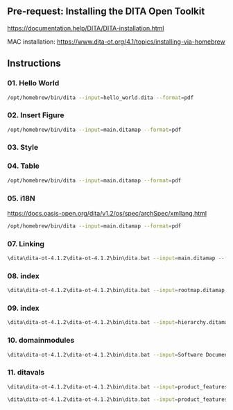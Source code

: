 
## Pre-request: Installing the DITA Open Toolkit

https://documentation.help/DITA/DITA-installation.html

MAC installation: https://www.dita-ot.org/4.1/topics/installing-via-homebrew

## Instructions

### 01. Hello World

```sh
/opt/homebrew/bin/dita --input=hello_world.dita --format=pdf
```

### 02. Insert Figure

```sh
/opt/homebrew/bin/dita --input=main.ditamap --format=pdf
```

### 03. Style

### 04. Table

```sh
/opt/homebrew/bin/dita --input=main.ditamap --format=pdf
```

### 05. i18N

https://docs.oasis-open.org/dita/v1.2/os/spec/archSpec/xmllang.html

```sh
/opt/homebrew/bin/dita --input=main.ditamap --format=pdf
```

### 07. Linking

```sh
\dita\dita-ot-4.1.2\dita-ot-4.1.2\bin\dita.bat --input=main.ditamap --format=pdf
```

### 08. index

```sh
\dita\dita-ot-4.1.2\dita-ot-4.1.2\bin\dita.bat --input=rootmap.ditamap --format=pdf
```
### 09. index

```sh
\dita\dita-ot-4.1.2\dita-ot-4.1.2\bin\dita.bat --input=hierarchy.ditamap --format=pdf
```
### 10. domainmodules

```sh
\dita\dita-ot-4.1.2\dita-ot-4.1.2\bin\dita.bat --input=Software Documentation.ditamap --format=pdf
```

### 11. ditavals

```sh
\dita\dita-ot-4.1.2\dita-ot-4.1.2\bin\dita.bat --input=product_features.ditamap --filter=product_features_basic.ditaval --format=pdf

```
```sh
\dita\dita-ot-4.1.2\dita-ot-4.1.2\bin\dita.bat --input=product_features.ditamap --filter=product_features_advanced.ditaval --format=pdf
```
